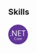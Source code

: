 ### Skills
<img src="https://github.com/devicons/devicon/blob/master/icons/dotnetcore/dotnetcore-original.svg" alt="dotnet logo" width="40" height="40" />

